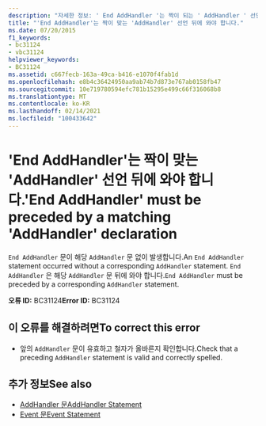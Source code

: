 ```yaml
---
description: "자세한 정보: ' End AddHandler '는 짝이 되는 ' AddHandler ' 선언 뒤에와 야 합니다."
title: "'End AddHandler'는 짝이 맞는 'AddHandler' 선언 뒤에 와야 합니다."
ms.date: 07/20/2015
f1_keywords:
- bc31124
- vbc31124
helpviewer_keywords:
- BC31124
ms.assetid: c667fecb-163a-49ca-b416-e1070f4fab1d
ms.openlocfilehash: e8b4c36424950aa9ab74b7d873e767ab0158fb47
ms.sourcegitcommit: 10e719780594efc781b15295e499c66f316068b8
ms.translationtype: MT
ms.contentlocale: ko-KR
ms.lasthandoff: 02/14/2021
ms.locfileid: "100433642"
---
```

# <a name="end-addhandler-must-be-preceded-by-a-matching-addhandler-declaration"></a><span data-ttu-id="7d718-103">'End AddHandler'는 짝이 맞는 'AddHandler' 선언 뒤에 와야 합니다.</span><span class="sxs-lookup"><span data-stu-id="7d718-103">'End AddHandler' must be preceded by a matching 'AddHandler' declaration</span></span>

<span data-ttu-id="7d718-104">`End AddHandler` 문이 해당 `AddHandler` 문 없이 발생합니다.</span><span class="sxs-lookup"><span data-stu-id="7d718-104">An `End AddHandler` statement occurred without a corresponding `AddHandler` statement.</span></span> <span data-ttu-id="7d718-105">`End AddHandler` 은 해당 `AddHandler` 문 뒤에 와야 합니다.</span><span class="sxs-lookup"><span data-stu-id="7d718-105">`End AddHandler` must be preceded by a corresponding `AddHandler` statement.</span></span>  
  
 <span data-ttu-id="7d718-106">**오류 ID:** BC31124</span><span class="sxs-lookup"><span data-stu-id="7d718-106">**Error ID:** BC31124</span></span>  
  
## <a name="to-correct-this-error"></a><span data-ttu-id="7d718-107">이 오류를 해결하려면</span><span class="sxs-lookup"><span data-stu-id="7d718-107">To correct this error</span></span>  
  
- <span data-ttu-id="7d718-108">앞의 `AddHandler` 문이 유효하고 철자가 올바른지 확인합니다.</span><span class="sxs-lookup"><span data-stu-id="7d718-108">Check that a preceding `AddHandler` statement is valid and correctly spelled.</span></span>  
  
## <a name="see-also"></a><span data-ttu-id="7d718-109">추가 정보</span><span class="sxs-lookup"><span data-stu-id="7d718-109">See also</span></span>

- [<span data-ttu-id="7d718-110">AddHandler 문</span><span class="sxs-lookup"><span data-stu-id="7d718-110">AddHandler Statement</span></span>](../language-reference/statements/addhandler-statement.md)
- [<span data-ttu-id="7d718-111">Event 문</span><span class="sxs-lookup"><span data-stu-id="7d718-111">Event Statement</span></span>](../language-reference/statements/event-statement.md)
